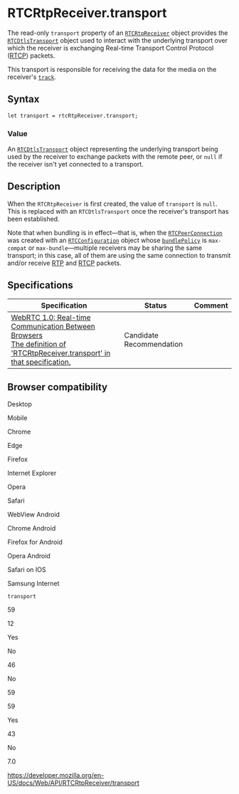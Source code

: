 RTCRtpReceiver.transport
========================

The read-only `transport` property of an [`RTCRtpReceiver`](../rtcrtpreceiver) object provides the [`RTCDtlsTransport`](../rtcdtlstransport) object used to interact with the underlying transport over which the receiver is exchanging Real-time Transport Control Protocol ([RTCP](https://developer.mozilla.org/en-US/docs/Glossary/RTCP)) packets.

This transport is responsible for receiving the data for the media on the receiver's [`track`](track).

Syntax
------

    let transport = rtcRtpReceiver.transport;

### Value

An [`RTCDtlsTransport`](../rtcdtlstransport) object representing the underlying transport being used by the receiver to exchange packets with the remote peer, or `null` if the receiver isn't yet connected to a transport.

Description
-----------

When the `RTCRtpReceiver` is first created, the value of `transport` is `null`. This is replaced with an `RTCDtlsTransport` once the receiver's transport has been established.

Note that when bundling is in effect—that is, when the [`RTCPeerConnection`](../rtcpeerconnection) was created with an [`RTCConfiguration`](../rtcconfiguration) object whose [`bundlePolicy`](../rtcconfiguration/bundlepolicy) is `max-compat` or `max-bundle`—multiple receivers may be sharing the same transport; in this case, all of them are using the same connection to transmit and/or receive [RTP](https://developer.mozilla.org/en-US/docs/Glossary/RTP) and [RTCP](https://developer.mozilla.org/en-US/docs/Glossary/RTCP) packets.

Specifications
--------------

<table><thead><tr class="header"><th>Specification</th><th>Status</th><th>Comment</th></tr></thead><tbody><tr class="odd"><td><a href="https://w3c.github.io/webrtc-pc/#dom-rtcrtpreceiver-transport">WebRTC 1.0: Real-time Communication Between Browsers<br />
<span class="small">The definition of 'RTCRtpReceiver.transport' in that specification.</span></a></td><td><span class="spec-cr">Candidate Recommendation</span></td><td></td></tr></tbody></table>

Browser compatibility
---------------------

Desktop

Mobile

Chrome

Edge

Firefox

Internet Explorer

Opera

Safari

WebView Android

Chrome Android

Firefox for Android

Opera Android

Safari on IOS

Samsung Internet

`transport`

59

12

Yes

No

46

No

59

59

Yes

43

No

7.0

<a href="https://developer.mozilla.org/en-US/docs/Web/API/RTCRtpReceiver/transport" class="_attribution-link">https://developer.mozilla.org/en-US/docs/Web/API/RTCRtpReceiver/transport</a>
